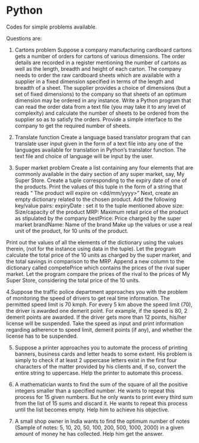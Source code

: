# Python

Codes for simple problems available.

Questions are:

1. Cartons problem
Suppose a company manufacturing cardboard cartons gets a number of orders for cartons of various dimensions. 
The order details are recorded in a register mentioning the number of cartons as well as the length, breadth and height of each carton. 
The company needs to order the raw cardboard sheets which are available with a supplier in a fixed dimension specified in terms of the length and breadth of a sheet.
The supplier provides a choice of dimensions (but a set of fixed dimensions) to the company so that sheets of an optimum dimension may be ordered in any instance. 
Write a Python program that can read the order data from a text file (you may take it to any level of complexity) and calculate the number of sheets to be ordered from the supplier so as to satisfy the orders. 
Provide a simple interface to the company to get the required number of sheets.				

2. Translate function
Create a language based translator program that can translate user input given in the form of a text file into any one of the languages available for translation in Python’s translator function.
The text file and choice of language will be input by the user.
							
3. Super market problem
Create a list containing any four elements that are commonly available in the dairy section of any super market, say, My Super Store. Create a tuple corresponding to the expiry date of one of the products. Print the values of this tuple in the form of a string that reads “ The product will expire on <dd/mm/yyyy>”
Next, create an empty dictionary related to the chosen product. Add the following key/value pairs:
expiryDate : set it to the tuple mentioned above
size: Size/capacity of the product
MRP: Maximum retail price of the product as stipulated by the company
bestPrice: Price charged by the super market
brandName: Name of the brand
Make up the values or use a real unit of the product, for 10 units of the product.

Print out the values of all the elements of the dictionary using the values therein, (not for the instance using data in the tuple).
Let the program calculate the total price of the 10 units as charged by the super market, and the total savings in comparison to the MRP.
Append a new column to the dictionary called competePrice which contains the prices of the rival super market. Let the program compare the prices of the rival to the prices of My Super Store, considering the total price of the 10 units.


4.Suppose the traffic police department approaches you with the problem of
monitoring the speed of drivers to get real time information. The permitted speed
limit is 70 kmph. For every 5 km above the speed limit (70), the driver is awarded
one demerit point. For example, if the speed is 80, 2 demerit points are awarded. If
the driver gets more than 12 points, his/her license will be suspended. Take the
speed as input and print information regarding adherence to speed limit, demerit
points (if any), and whether the license has to be suspended.


5. Suppose a printer approaches you to automate the process of printing banners,
business cards and letter heads to some extent. His problem is simply to check if at
least 2 uppercase letters exist in the first four characters of the matter provided by
his clients and, if so, convert the entire string to uppercase. Help the printer to
automate this process.

6. A mathematician wants to find the sum of the square of all the positive integers
smaller than a specified number. He wants to repeat this process for 15 given
numbers. But he only wants to print every third sum from the list of 15 sums and
discard it. He wants to repeat this process until the list becomes empty. Help him to
achieve his objective.

7. A small shop owner in India wants to find the optimum number of notes (Sample of
notes: 5, 10, 20, 50, 100, 200, 500, 1000, 2000) in a given amount of money he has
collected. Help him get the answer.





